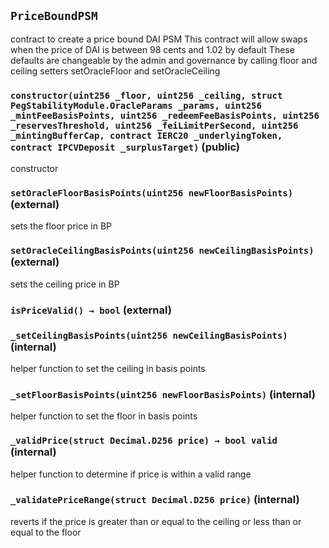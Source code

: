 ## `PriceBoundPSM`

contract to create a price bound DAI PSM
This contract will allow swaps when the price of DAI is between 98 cents and 1.02 by default
These defaults are changeable by the admin and governance by calling floor and ceiling setters
setOracleFloor and setOracleCeiling




### `constructor(uint256 _floor, uint256 _ceiling, struct PegStabilityModule.OracleParams _params, uint256 _mintFeeBasisPoints, uint256 _redeemFeeBasisPoints, uint256 _reservesThreshold, uint256 _feiLimitPerSecond, uint256 _mintingBufferCap, contract IERC20 _underlyingToken, contract IPCVDeposit _surplusTarget)` (public)

constructor




### `setOracleFloorBasisPoints(uint256 newFloorBasisPoints)` (external)

sets the floor price in BP



### `setOracleCeilingBasisPoints(uint256 newCeilingBasisPoints)` (external)

sets the ceiling price in BP



### `isPriceValid() → bool` (external)





### `_setCeilingBasisPoints(uint256 newCeilingBasisPoints)` (internal)

helper function to set the ceiling in basis points



### `_setFloorBasisPoints(uint256 newFloorBasisPoints)` (internal)

helper function to set the floor in basis points



### `_validPrice(struct Decimal.D256 price) → bool valid` (internal)

helper function to determine if price is within a valid range



### `_validatePriceRange(struct Decimal.D256 price)` (internal)

reverts if the price is greater than or equal to the ceiling or less than or equal to the floor






